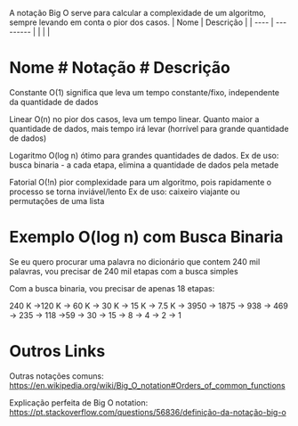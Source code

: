 A notação Big O serve para calcular a complexidade de um algoritmo, sempre levando em conta o pior dos casos.
| Nome | Descrição |
| ---- | --------- |
|      |           |
# Nome        # Notação       # Descrição

Constante                      O(1)          significa que leva um tempo constante/fixo, independente da quantidade de dados


Linear                             O(n)          no pior dos casos, leva um tempo linear. Quanto maior a quantidade de dados, mais tempo irá levar (horrível para grande quantidade de dados)


Logaritmo                      O(log n)   ótimo para grandes quantidades de dados.
Ex de uso: busca binaria - a cada etapa, elimina a quantidade de dados pela metade


Fatorial                           O(!n)        pior complexidade para um algoritmo, pois rapidamente o processo se torna inviável/lento
Ex de uso: caixeiro viajante ou permutações de uma lista


# Exemplo O(log n) com Busca Binaria
Se eu quero procurar uma palavra no dicionário que contem 240 mil palavras, vou precisar de 240 mil etapas com a busca simples

Com a busca binaria, vou precisar de apenas 18 etapas:

240 K ->120 K -> 60 K -> 30 K -> 15 K -> 7.5 K -> 3950 -> 1875 -> 938 -> 469 -> 235 -> 118 ->59 -> 30 -> 15 -> 8 -> 4 -> 2 -> 1
  


# Outros Links
Outras notações comuns: https://en.wikipedia.org/wiki/Big_O_notation#Orders_of_common_functions

Explicação perfeita de Big O notation: https://pt.stackoverflow.com/questions/56836/definição-da-notação-big-o